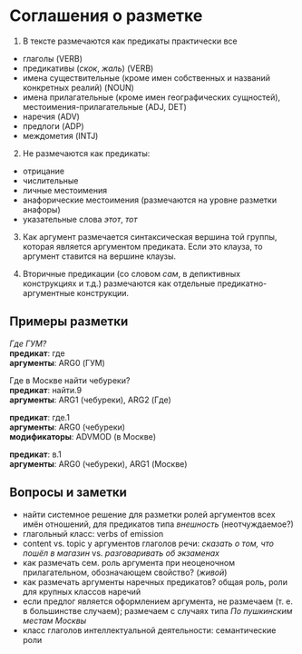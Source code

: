 # Соглашения о разметке   

1. В тексте размечаются как предикаты практически все  
* глаголы (VERB)   
* предикативы (*скок*, *жаль*) (VERB)  
* имена существительные (кроме имен собственных и названий конкретных реалий) (NOUN)  
* имена прилагательные (кроме имен географических сущностей), местоимения-прилагательные (ADJ, DET)  
* наречия (ADV)  
* предлоги (ADP)  
* междометия (INTJ)  

2. Не размечаются как предикаты:  
* отрицание  
* числительные   
* личные местоимения  
* анафорические местоимения (размечаются на уровне разметки анафоры)   
* указательные слова *этот*, *тот*   

3. Как аргумент размечается синтаксическая вершина той группы, которая является аргументом предиката. Если это клауза, то аргумент ставится на вершине клаузы.  

4. Вторичные предикации (со словом *сам*, в депиктивных конструкциях и т.д.) размечаются как отдельные предикатно-аргументные конструкции.  

## Примеры разметки
*Где ГУМ?*    
**предикат**: где  
**аргументы**: ARG0 (ГУМ)   


Где в Москве найти чебуреки?   
**предикат**: найти.9   
**аргументы**: ARG1 (чебуреки), ARG2 (Где)

**предикат**: где.1  
**аргументы**: ARG0 (чебуреки)  
**модификаторы**: ADVMOD (в Москве)  

**предикат**: в.1  
**аргументы**: ARG0 (чебуреки), ARG1 (Москве)


## Вопросы и заметки
* найти системное решение для разметки ролей аргументов всех имён отношений, для предикатов типа _внешность_ (неотчуждаемое?)
* глагольный класс: verbs of emission
* content vs. topic у аргументов глаголов речи: _сказать о том, что пошёл в магазин_ vs. _разговаривать об экзаменах_
* как размечать сем. роль аргумента при неоценочном прилагательном, обозначающем свойство? (_живой_)
* как размечать аргументы наречных предикатов? общая роль, роли для крупных классов наречий
* если предлог является оформлением аргумента, не размечаем (т. е. в большинстве случаем); размечаем с случаях типа _По пушкинским местам Москвы_
* класс глаголов интеллектуальной деятельности: семантические роли
